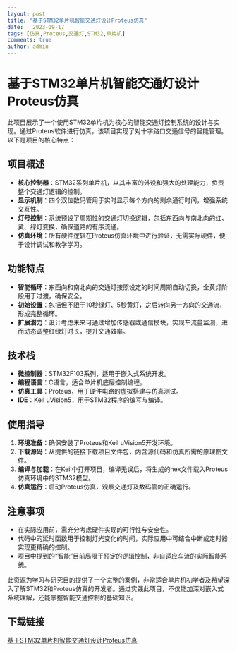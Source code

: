 ```yaml
---
layout: post
title: "基于STM32单片机智能交通灯设计Proteus仿真"
date:   2023-09-17
tags: [仿真,Proteus,交通灯,STM32,单片机]
comments: true
author: admin
---
```

# 基于STM32单片机智能交通灯设计Proteus仿真

此项目展示了一个使用STM32单片机为核心的智能交通灯控制系统的设计与实现。通过Proteus软件进行仿真，该项目实现了对十字路口交通信号的智能管理。以下是项目的核心特点：

## 项目概述

- **核心控制器**：STM32系列单片机，以其丰富的外设和强大的处理能力，负责整个交通灯逻辑的控制。
- **显示机制**：四个双位数码管用于实时显示每个方向的剩余通行时间，增强系统交互性。
- **灯号控制**：系统预设了周期性的交通灯切换逻辑，包括东西向与南北向的红、黄、绿灯变换，确保道路的有序流通。
- **仿真环境**：所有硬件逻辑在Proteus仿真环境中进行验证，无需实际硬件，便于设计调试和教学学习。

## 功能特点

- **智能循环**：东西向和南北向的交通灯按照设定的时间周期自动切换，全黄灯阶段用于过渡，确保安全。
- **初始设置**：包括但不限于10秒绿灯、5秒黄灯，之后转向另一方向的交通流，形成完整循环。
- **扩展潜力**：设计考虑未来可通过增加传感器或通信模块，实现车流量监测，进而动态调整红绿灯时长，提升交通效率。

## 技术栈

- **微控制器**：STM32F103系列，适用于嵌入式系统开发。
- **编程语言**：C语言，适合单片机底层控制编程。
- **仿真工具**：Proteus，用于硬件电路的虚拟搭建与仿真测试。
- **IDE**：Keil uVision5，用于STM32程序的编写与编译。

## 使用指导

1. **环境准备**：确保安装了Proteus和Keil uVision5开发环境。
2. **下载源码**：从提供的链接下载项目文件包，内含源代码和仿真所需的原理图文件。
3. **编译与加载**：在Keil中打开项目，编译无误后，将生成的hex文件载入Proteus仿真环境中的STM32模型。
4. **仿真运行**：启动Proteus仿真，观察交通灯及数码管的正确运行。

## 注意事项

- 在实际应用前，需充分考虑硬件实现的可行性与安全性。
- 代码中的延时函数用于控制灯光变化的时间，实际应用中可结合中断或定时器实现更精确的控制。
- 项目中提到的“智能”目前局限于预定的逻辑控制，非自适应车流的实际智能系统。

此资源为学习与研究目的提供了一个完整的案例，非常适合单片机初学者及希望深入了解STM32和Proteus仿真的开发者。通过实践此项目，不仅能加深对嵌入式系统理解，还能掌握智能交通控制的基础知识。

## 下载链接

[基于STM32单片机智能交通灯设计Proteus仿真](https://pan.quark.cn/s/06df4f72e154)
